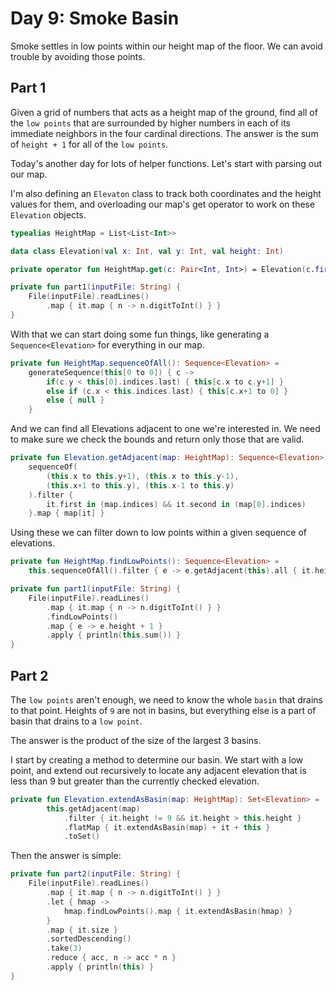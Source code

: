 # Day 9: Smoke Basin

Smoke settles in low points within our height map of the floor. We can avoid trouble by avoiding those points.

## Part 1
Given a grid of numbers that acts as a height map of the ground, find all of the `low points` that are surrounded by
higher numbers in each of its immediate neighbors in the four cardinal directions.
The answer is the sum of `height + 1` for all of the `low points`.

Today's another day for lots of helper functions. Let's start with parsing out our map. 

I'm also defining an `Elevaton` class to track both coordinates and the height values for them, and overloading our map's get
operator to work on these `Elevation` objects.

```kotlin
typealias HeightMap = List<List<Int>>

data class Elevation(val x: Int, val y: Int, val height: Int)

private operator fun HeightMap.get(c: Pair<Int, Int>) = Elevation(c.first, c.second, this[c.first][c.second])

private fun part1(inputFile: String) {
    File(inputFile).readLines()
        .map { it.map { n -> n.digitToInt() } }
}
```

With that we can start doing some fun things, like generating a `Sequence<Elevation>` for everything in our map.
```kotlin
private fun HeightMap.sequenceOfAll(): Sequence<Elevation> =
    generateSequence(this[0 to 0]) { c ->
        if(c.y < this[0].indices.last) { this[c.x to c.y+1] }
        else if (c.x < this.indices.last) { this[c.x+1 to 0] }
        else { null }
    }
```

And we can find all Elevations adjacent to one we're interested in. We need to make sure we check the bounds and
return only those that are valid.

```kotlin
private fun Elevation.getAdjacent(map: HeightMap): Sequence<Elevation> =
    sequenceOf(
        (this.x to this.y+1), (this.x to this.y-1),
        (this.x+1 to this.y), (this.x-1 to this.y)
    ).filter {
        it.first in (map.indices) && it.second in (map[0].indices)
    }.map { map[it] }
```

Using these we can filter down to low points within a given sequence of elevations.

```kotlin
private fun HeightMap.findLowPoints(): Sequence<Elevation> =
    this.sequenceOfAll().filter { e -> e.getAdjacent(this).all { it.height > e.height } }

private fun part1(inputFile: String) {
    File(inputFile).readLines()
        .map { it.map { n -> n.digitToInt() } }
        .findLowPoints()
        .map { e -> e.height + 1 }
        .apply { println(this.sum()) }
}
```

## Part 2

The `low points` aren't enough, we need to know the whole `basin` that drains to that point. Heights of `9` are not in basins,
but everything else is a part of basin that drains to a `low point`.

The answer is the product of the size of the largest 3 basins.

I start by creating a method to determine our basin. We start with a low point, and extend out recursively to
locate any adjacent elevation that is less than 9 but greater than the currently checked elevation.
```kotlin
private fun Elevation.extendAsBasin(map: HeightMap): Set<Elevation> =
        this.getAdjacent(map)
            .filter { it.height != 9 && it.height > this.height }
            .flatMap { it.extendAsBasin(map) + it + this }
            .toSet()
```
Then the answer is simple:
```kotlin
private fun part2(inputFile: String) {
    File(inputFile).readLines()
        .map { it.map { n -> n.digitToInt() } }
        .let { hmap ->
            hmap.findLowPoints().map { it.extendAsBasin(hmap) }
        }
        .map { it.size }
        .sortedDescending()
        .take(3)
        .reduce { acc, n -> acc * n }
        .apply { println(this) }
}
```
